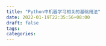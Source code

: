 ```yaml
---
title: "Python中机器学习相关的基础用法"
date: 2022-01-19T22:35:56+08:00
draft: false
tags:
categories:
---
```


